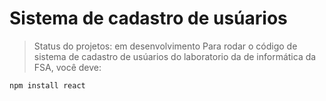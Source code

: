 # Sistema de cadastro de usúarios 
> Status do projetos: em desenvolvimento
Para rodar o código de sistema de cadastro de usúarios do laboratorio da de informática da FSA, você deve:

```
npm install react
```

